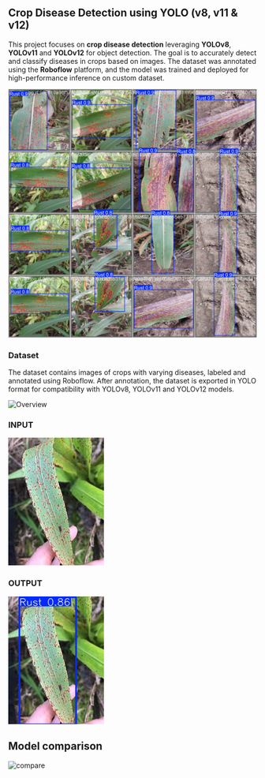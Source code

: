 ## Crop Disease Detection using YOLO (v8, v11 & v12)
This project focuses on **crop disease detection** leveraging **YOLOv8**, **YOLOv11** and **YOLOv12** for object detection. The goal is to accurately detect and classify diseases in crops based on images. The dataset was annotated using the **Roboflow** platform, and the model was trained and deployed for high-performance inference on custom dataset.

![](https://github.com/fenicXs/Sorghum-Crop-Disease-Detection-and-Segmentation-system-for-damage-severity-estimation/blob/4f26a205245aae5e9df0ece38e54574dea9bf57a/Detection/predict.jpg)

### Dataset
The dataset contains images of crops with varying diseases, labeled and annotated using Roboflow. After annotation, the dataset is exported in YOLO format for compatibility with YOLOv8, YOLOv11 and YOLOv12 models.

![Overview](https://github.com/fenicXs/Sorghum-Crop-Disease-Detection-and-Segmentation-system-for-damage-severity-estimation/blob/367192edf7da3cc2deac97ee5f61231111f7034e/dataset%20overview.jpg)
  
  ### INPUT
  ![Input](https://github.com/fenicXs/Crop-Disease-Detection-system/blob/db5c54086c6dde7a234f4d936e92eac236da5997/input.jpg)
  
  ### OUTPUT
  ![Output](https://github.com/fenicXs/Crop-Disease-Detection-system/blob/db5c54086c6dde7a234f4d936e92eac236da5997/output.jpg)

## Model comparison
![compare](https://github.com/fenicXs/Sorghum-Crop-Disease-Detection-and-Segmentation-system-for-damage-severity-estimation/blob/10cb716774f34c9e12fd2cfbde78688827c15da6/v8%20vs%20v11%20graph.png)
